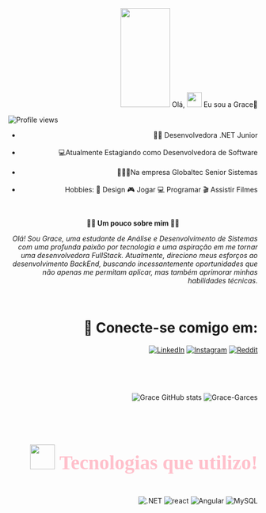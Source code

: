 <div align="right">
  <img height="200" src="https://i.giphy.com/media/v1.Y2lkPTc5MGI3NjExMTBjb2h0ZDByeGt6eDFhaDdvamRjanB0d2M2aWhhbXo4ajlvbzR6ZyZlcD12MV9pbnRlcm5hbF9naWZfYnlfaWQmY3Q9Zw/IqofEGw44eAm3JooZI/giphy.gif" width="100" height="55/>
</div>
<h1 align="left"> Olá, <img src="https://raw.githubusercontent.com/kaueMarques/kaueMarques/master/hi.gif" height="30px"/> Eu sou a Grace🌟 
 </h1>
<p align="left"> <img src="https://komarev.com/ghpvc/?username=Grace-Garces&color=green" alt="Profile views" /> </p>


- 👨‍💻 Desenvolvedora .NET Junior <br><br>
- 💻Atualmente Estagiando como Desenvolvedora de Software <br><br>
- 👩🏽‍💼Na empresa Globaltec Senior Sistemas
<br><br>
- Hobbies:
🎨 Design
🎮 Jogar
💻 Programar
🎬 Assistir Filmes </b>

<br>
<p align="Center"><b>🤳🏽 Um pouco sobre mim 🤳🏽</b></p>

<span align="right"> _Olá! Sou Grace, uma estudante de Análise e Desenvolvimento de Sistemas com uma profunda paixão por tecnologia e uma aspiração em me tornar uma desenvolvedora FullStack. Atualmente, direciono meus esforços ao desenvolvimento BackEnd, buscando incessantemente oportunidades que não apenas me permitam aplicar, mas também aprimorar minhas habilidades técnicas._ </span>

<br> <h1> 📱 Conecte-se comigo em:</h1>

[![LinkedIn](https://img.shields.io/badge/LinkedIn-0077B5?style=for-the-badge&logo=linkedin&logoColor=white
)](https://www.linkedin.com/in/grace-batista-103174210/)
[![Instagram](https://img.shields.io/badge/Instagram-E4405F?style=for-the-badge&logo=instagram&logoColor=white
)](https://www.instagram.com/gracek_xo/)
[![Reddit](https://img.shields.io/badge/Reddit-FF4500?style=for-the-badge&logo=reddit&logoColor=white)](https://www.reddit.com/user/Gracek_XOXO/)


<br><br><br>

![Grace GitHub stats](https://github-readme-stats.vercel.app/api?username=Grace-Garces&show_icons=true&theme=dracula)
<img src="https://github-readme-stats.vercel.app/api/top-langs?username=Grace-Garces&show_icons=true&locale=en&layout=compact&theme=dracula" alt="Grace-Garces"/>
<br>


<br><h1 style="font-family: Alex Brush; font-size: 40px; color: Pink;"> <img src="https://img.icons8.com/?size=100&id=yggUP2AbmFLz&format=png&color=000000" width="50" height="50"/> Tecnologias que utilizo! </h1>

<div style="display: inline_block"><br/>
    <img align="center"= alt=".NET"src="https://img.shields.io/badge/.NET-5C2D91?style=for-the-badge&logo=.net&logoColor=white"/> 
    <img align="center"= alt="react"src="https://img.shields.io/badge/React-20232A?style=for-the-badge&logo=react&logoColor=61DAFB"/>
    <img align="center"= alt="Angular"src="https://img.shields.io/badge/Angular-DD0031?style=for-the-badge&logo=angular&logoColor=white"/>
    <img align="center"= alt="MySQL"src="https://img.shields.io/badge/MySQL-00000F?style=for-the-badge&logo=mysql&logoColor=white"/>
    </div><br>



<br>



<br>



<br>
<br>




